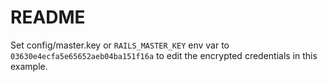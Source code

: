 # README

Set config/master.key or `RAILS_MASTER_KEY` env var to `03630e4ecfa5e65652aeb04ba151f16a` to edit the encrypted credentials in this example.
